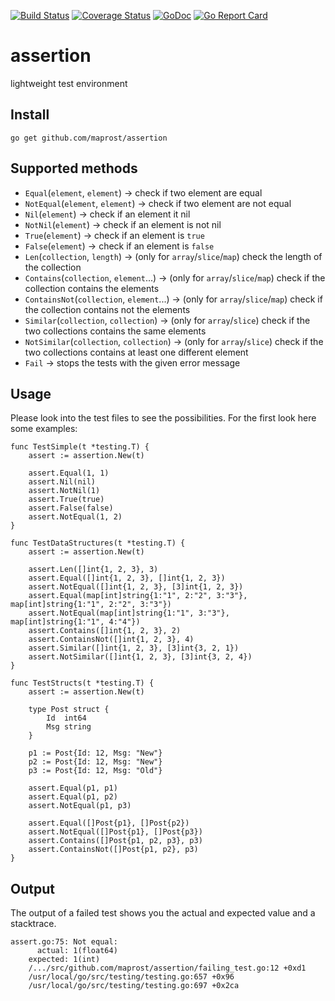 [![Build Status](https://travis-ci.org/maprost/assertion.svg)](https://travis-ci.org/maprost/assertion)
[![Coverage Status](https://coveralls.io/repos/github/maprost/assertion/badge.svg)](https://coveralls.io/github/maprost/assertion)
[![GoDoc](https://godoc.org/github.com/maprost/assertion?status.svg)](https://godoc.org/github.com/maprost/assertion)
[![Go Report Card](https://goreportcard.com/badge/github.com/maprost/assertion)](https://goreportcard.com/report/github.com/maprost/assertion)

# assertion
lightweight test environment

## Install
```
go get github.com/maprost/assertion
```

## Supported methods
- `Equal`(`element`, `element`) -> check if two element are equal
- `NotEqual`(`element`, `element`) -> check if two element are not equal
- `Nil`(`element`)  -> check if an element it nil
- `NotNil`(`element`)  -> check if an element is not nil
- `True`(`element`)  -> check if an element is `true`
- `False`(`element`) -> check if an element is `false`
- `Len`(`collection`, `length`) -> (only for `array`/`slice`/`map`) check the length of the collection
- `Contains`(`collection`, `element`...) -> (only for `array`/`slice`/`map`) check if the collection contains the elements
- `ContainsNot`(`collection`, `element`...) -> (only for `array`/`slice`/`map`) check if the collection contains not the elements
- `Similar`(`collection`, `collection`) -> (only for `array`/`slice`) check if the two collections contains the same elements
- `NotSimilar`(`collection`, `collection`) -> (only for `array`/`slice`) check if the two collections contains at least one different element
- `Fail` -> stops the tests with the given error message

## Usage
Please look into the test files to see the possibilities. For the first look
here some examples:

```
func TestSimple(t *testing.T) {
    assert := assertion.New(t)

    assert.Equal(1, 1)
    assert.Nil(nil)
    assert.NotNil(1)
    assert.True(true)
    assert.False(false)
    assert.NotEqual(1, 2)
}

func TestDataStructures(t *testing.T) {
    assert := assertion.New(t)

    assert.Len([]int{1, 2, 3}, 3)
    assert.Equal([]int{1, 2, 3}, []int{1, 2, 3})
    assert.NotEqual([]int{1, 2, 3}, [3]int{1, 2, 3})
    assert.Equal(map[int]string{1:"1", 2:"2", 3:"3"}, map[int]string{1:"1", 2:"2", 3:"3"})
    assert.NotEqual(map[int]string{1:"1", 3:"3"}, map[int]string{1:"1", 4:"4"})
    assert.Contains([]int{1, 2, 3}, 2)
    assert.ContainsNot([]int{1, 2, 3}, 4)
    assert.Similar([]int{1, 2, 3}, [3]int{3, 2, 1})
    assert.NotSimilar([]int{1, 2, 3}, [3]int{3, 2, 4})
}

func TestStructs(t *testing.T) {
    assert := assertion.New(t)

    type Post struct {
        Id  int64
        Msg string
    }

    p1 := Post{Id: 12, Msg: "New"}
    p2 := Post{Id: 12, Msg: "New"}
    p3 := Post{Id: 12, Msg: "Old"}

    assert.Equal(p1, p1)
    assert.Equal(p1, p2)
    assert.NotEqual(p1, p3)

    assert.Equal([]Post{p1}, []Post{p2})
    assert.NotEqual([]Post{p1}, []Post{p3})
    assert.Contains([]Post{p1, p2, p3}, p3)
    assert.ContainsNot([]Post{p1, p2}, p3)
}
```

## Output
The output of a failed test shows you the actual and expected value and a stacktrace.
```
assert.go:75: Not equal:
	  actual: 1(float64)
	expected: 1(int)
	/.../src/github.com/maprost/assertion/failing_test.go:12 +0xd1
	/usr/local/go/src/testing/testing.go:657 +0x96
	/usr/local/go/src/testing/testing.go:697 +0x2ca
```